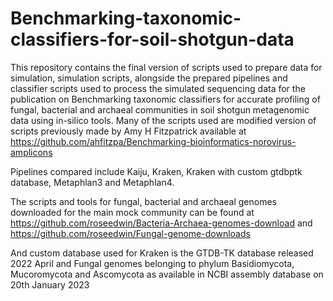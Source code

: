 # Benchmarking-taxonomic-classifiers-for-soil-shotgun-data

This repository contains the final version of scripts used to prepare data for simulation, simulation scripts, alongside the prepared pipelines and classifier scripts used to process the simulated sequencing data for the publication on Benchmarking taxonomic classifiers for accurate profiling of fungal, bacterial and archaeal communities in soil shotgun metagenomic data using in-silico tools. Many of the scripts used are modified version of scripts previously made by Amy H Fitzpatrick available at https://github.com/ahfitzpa/Benchmarking-bioinformatics-norovirus-amplicons

Pipelines compared include Kaiju, Kraken, Kraken with custom gtdbptk database, Metaphlan3 and Metaphlan4.

The scripts and tools for fungal, bacterial and archaeal genomes downloaded for the main mock community can be found at https://github.com/roseedwin/Bacteria-Archaea-genomes-download and https://github.com/roseedwin/Fungal-genome-downloads

And custom database used for Kraken is the GTDB-TK database released 2022 April and Fungal genomes belonging to phylum Basidiomycota, Mucoromycota and Ascomycota as available in NCBI assembly database on 20th January 2023
